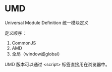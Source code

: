 # UMD

Universal Module Definition 统一模块定义

定义顺序：

1. CommonJS
2. AMD
3. 全局（window或global）

UMD 版本可以通过 \<script> 标签直接用在浏览器中。

